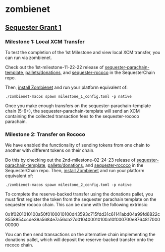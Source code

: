 # zombienet

## [Sequester Grant 1](https://docs.google.com/document/d/1hfmXwe6Gli92YKr5J6BCffGWU9EmKUF-FkSbLs2w-OQ/edit#heading=h.v6is2ta0txr1)

### Milestone 1: Local XCM Transfer

To test the completion of the 1st Milestone and view local XCM transfer, you can run via zombienet.

Check out the 1st-milestone-11-22-22 release of [sequester-parachain-template](https://github.com/SequesterChain/sequester-parachain-template), [pallets/donations](https://github.com/SequesterChain/pallets), and [sequester-rococo](https://github.com/SequesterChain/sequester-rococo) in the SequesterChain repo.

Then, [install Zombienet](https://substrate.stackexchange.com/questions/4692/how-do-i-spin-up-a-testnet-with-zombienet) and run your platform equivalent of:

```
./zombienet-macos spawn milestone_1_config.toml -p native
```

Once you make enough transfers on the sequester-parachain-template chain (5-6+), the sequester-parachain-template will send an XCM containing the collected transaction fees to the sequester-rococo parachain.

### Milestone 2: Transfer on Rococo

We have enabled the functionality of sending tokens from one chain to another with different tokens on their chain.

Do this by checking out the 2nd-milestone-02-24-23 release of [sequester-parachain-template](https://github.com/SequesterChain/sequester-parachain-template), [pallets/donations](https://github.com/SequesterChain/pallets), and [sequester-rococo](https://github.com/SequesterChain/sequester-rococo) in the SequesterChain repo. Then, [install Zombienet](https://substrate.stackexchange.com/questions/4692/how-do-i-spin-up-a-testnet-with-zombienet) and run your platform equivalent of:

```
./zombienet-macos spawn milestone_2_config.toml -p native
```

To complete the reserve-backed transfer using the donations pallet, you must first register the token from the sequester parachain template on the sequester rococo chain. This can be done with the following extrinsic:

0x1f0201010100a50f0100010100d43593c715fdd31c61141abd04a99fd6822c8558854ccde39a5684e7a56da27d010400010100a10f000700e876481700000000

You can then send transactions on the alternative chain implementing the donations pallet, which will deposit the reserve-backed transfer onto the rococo chain.

